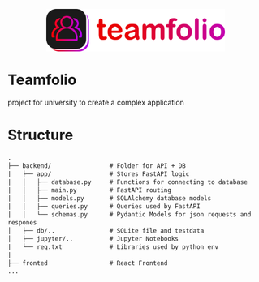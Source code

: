<p align="center">
<img align=center alt="Teamfolio Logo" width="70%" src="frontend/public/static/images/logo/teamfolio_logo.png" /></p>


# Teamfolio

project for university to create a complex application

# Structure

```
.  
├── backend/                # Folder for API + DB  
|   ├── app/                # Stores FastAPI logic
|   │   ├── database.py     # Functions for connecting to database
|   │   ├── main.py         # FastAPI routing
|   │   ├── models.py       # SQLAlchemy database models
|   │   ├── queries.py      # Queries used by FastAPI
|   │   └── schemas.py      # Pydantic Models for json requests and respones
│   ├── db/..               # SQLite file and testdata
│   ├── jupyter/..          # Jupyter Notebooks
|   └── req.txt             # Libraries used by python env
|   
├── fronted                 # React Frontend
...
```
